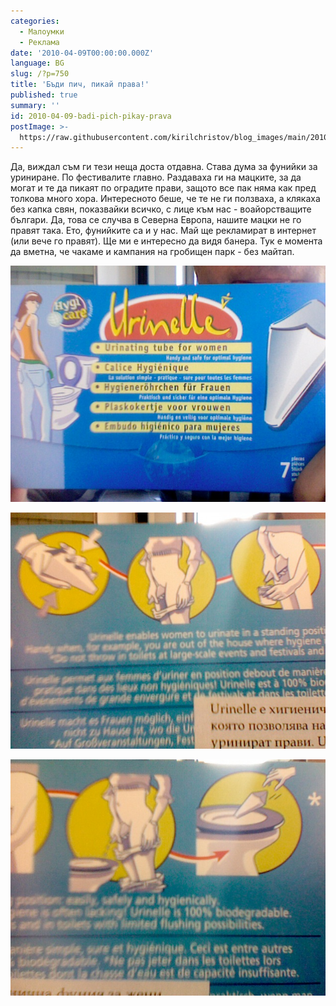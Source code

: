 ```yaml
---
categories:
  - Малоумки
  - Реклама
date: '2010-04-09T00:00:00.000Z'
language: BG
slug: /?p=750
title: 'Бъди пич, пикай права!'
published: true
summary: ''
id: 2010-04-09-badi-pich-pikay-prava
postImage: >-
  https://raw.githubusercontent.com/kirilchristov/blog_images/main/2010/04/Photo-on-2010-04-09-at-17.54.jpg
---
```


Да, виждал съм ги тези неща доста отдавна. Става дума за фунийки за уриниране. По фестивалите главно. Раздаваха ги на мацките, за да могат и те да пикаят по оградите прави, защото все пак няма как пред толкова много хора. Интересното беше, че те не ги ползваха, а клякаха без капка свян, показвайки всичко, с лице към нас - воайорстващите българи. Да, това се случва в Северна Европа, нашите мацки не го правят така. Ето, фунийките са и у нас. Май ще рекламират в интернет (или вече го правят). Ще ми е интересно да видя банера. Тук е момента да вметна, че чакаме и кампания на гробищен парк - без майтап.

![urinelle - торбичка за уриниране](https://raw.githubusercontent.com/kirilchristov/blog_images/main/2010/04/Photo-on-2010-04-09-at-17.54.jpg)

![urinelle - торбичка за уриниране](https://raw.githubusercontent.com/kirilchristov/blog_images/main/2010/04/Photo-on-2010-04-09-at-17.55-2.jpg)

![urinelle - торбичка за уриниране](https://raw.githubusercontent.com/kirilchristov/blog_images/main/2010/04/Photo-on-2010-04-09-at-17.55.jpg)
